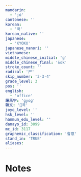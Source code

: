 ```yaml
---
mandarin:
  - 'jú'
cantonese: ''
korean:
  - '국'
korean_native: ''
japanese:
  - 'KYOKU'
japanese_nanori: ''
vietnamese:
middle_chinese_initial: 'g'
middle_chinese_final: 'ɨok'
stroke_count: ''
radical: '尸'
skip_number: '3-3-4'
grade_level: 3
pos: ''
english:
  - 'office'
羅馬字: 'gyog'
韓文: '굑'
joyo_level: ''
hsk_level: ''
hanmun_edu_level: ''
danayo_id: 3099
mc_id: 3117
graphemic_classification: '會意'
stand_in: 'TRUE'
aliases:
---
```


# Notes
